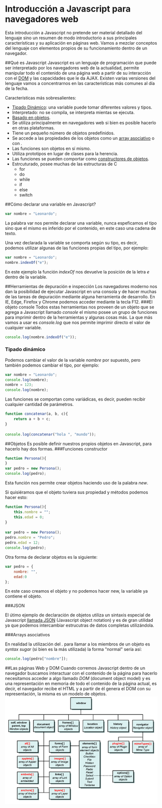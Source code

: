 # Introducción a Javascript para navegadores web

Esta introducción a Javascript no pretende ser material detallado del lenguaje sino un resumen de modo introductorio a sus principales características y su aplicación en páginas web.
Vamos a mezclar conceptos del lenguaje con elementos propios de su funcionamiento dentro de un navegador.

##Qué es Javascript
Javascript es un lenguaje de programación que puede ser interpretado por los navegadores web de la actualidad, permite manipular todo el contenido de una página web a partir de su interacción con el [DOM](#las-páginas-web-y-dom) y las capacidades que le da AJAX.
Existen varias versiones del lenguaje vamos a concentrarnos en las características más comunes al día de la fecha.

Características más sobresalientes:

- [Tipado Dinámico](#tipado-dinámico): una variable puede tomar diferentes valores y tipos.
- Interpretado: no se compila, se interpreta mientas se ejecuta.
- [Basado en objetos](#objetos).
- Se utiliza principalmente en navegadores web si bien es posible hacerlo en otras plataformas.
- Tiene un pequeño número de objetos predefinidos.
- Se accede a las propiedades de los objetos como un [array asociativo](#arrays-asociativos) o con *.*
- Las funciones son objetos en sí mismo.
- Utiliza prototipos en lugar de clases para la herencia.
- Las funciones se pueden comportar como [constructores de objetos](#funciones-constructor).
- Estrcuturado, posee muchas de las estructuras de C
	- for
	- do
	- while
	- if
	- else
	- switch

##Cómo declarar una variable en Javascript?
````javascript
var nombre = "Leonardo";
````
La palabra var nos permite declarar una variable, nunca espeficamos el tipo sino que el mismo es inferido por el contenido, en este caso una cadena de texto.

Una vez declarada la variable se comporta según su tipo, es decir, podemos utilizar algunas de las funciones propias del tipo, por ejemplo:
````javascript
var nombre = "Leonardo";
nombre.indexOf("e");
````
En este ejemplo la función *indexOf* nos devuelve la posición de la letra *e* dentro de la variable.

##Herramientas de depuración e inspección
Los navegadores moderno nos dan la posibilidad de ejecutar Javascript en una consola y de hacer muchas de las tareas de depuración mediante alguna herramienta de desarrollo.
En IE, Edge, Firefox y Chrome podemos acceder mediante la tecla F12.
###El objeto console
Todos estas herramientas nos proveen de un objeto que se agrega a Javascript llamado *console* el mismo posee un grupo de funciones para imprimir dentro de la herramientas y algunas cosas más.
La que más vamos a usar es *console.log* que nos permite imprimir directo el valor de cualquier variable.

````javascript
console.log(nombre.indexOf("e"));
````

### Tipado dinámico
Podemos cambiar el valor de la variable *nombre* por supuesto, pero también podemos cambiar el tipo, por ejemplo:
````javascript
var nombre = "Leonardo";
console.log(nombre);
nombre = 123;
console.log(nombre);
````

Las funciones se comportan como variádicas, es decir, pueden recibir cualquier cantidad de parámetros.

````javascript
function concatenar(a, b, c){
	return a + b + c;
}

console.log(concatenar("hola ", "mundo"));
````

##Objetos
Es posible definir nuestros propios objetos en Javascript, para hacerlo hay dos formas.
###Funciones constructor
````javascript
function Persona(){
}
var pedro = new Persona();
console.log(pedro);
````

Esta función nos permite crear objetos haciendo uso de la palabra *new*.

Si quisiéramos que el objeto tuviera sus propiedad y métodos podemos hacer esto:
````javascript
function Persona(){
	this.nombre = "";
	this.edad = 0;
}

var pedro = new Persona();
pedro.nombre = "Pedro";
pedro.edad = 12;
console.log(pedro);
````

Otra forma de declarar objetos es la siguiente:

````javascript
var pedro = {
	nombre: "",
	edad:0
};
````
En este caso creamos el objeto y no podemos hacer new, la variable ya contiene el objeto.

###JSON

El útimo ejemplo de declaración de objetos utiliza un sintaxis especial de Javascript [llamada JSON](http://json.org/json-es.html) (Javascript object notation) y es de gran utilidad ya que podemos intercambiar estrucutras de datos completas utilizándola.

###Arrays asociativos

En realidad la utilización del *.* para llamar a los miembros de un objeto es *syntax sugar* (si bien es la más utilizada) la forma "normal" sería así:

````javascript
console.log(pedro["nombre"]);
````


##Las páginas Web y DOM
Cuando corremos Javascript dentro de un navegador buscamos interactuar con el contenido de la página para hacerlo necesitamos acceder a algo llamado *DOM* (document object model) y es una representación en memoria de todo el contenido de la página actual, es decir, el navegador recibe el HTML y a partir de él genera el DOM con su representación, la misma es un modelo de objetos.
![img](dom_level0.gif)





